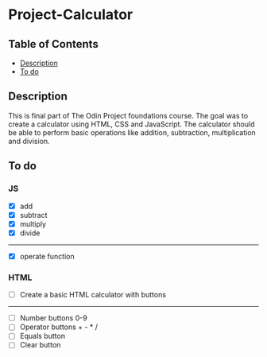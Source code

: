 # Project-Calculator

## Table of Contents
* [Description](#description)
* [To do](#to-do)

## Description
This is final part of The Odin Project foundations course. The goal was to create a calculator using HTML, CSS and JavaScript. The calculator should be able to perform basic operations like addition, subtraction, multiplication and division.

## To do
### JS
- [x] add
- [x] subtract
- [x] multiply
- [x] divide
---
- [x] operate function

### HTML
- [ ] Create a basic HTML calculator with buttons
---
- [ ] Number buttons 0-9
- [ ] Operator buttons + - * /
- [ ] Equals button
- [ ] Clear button